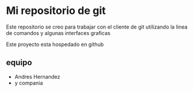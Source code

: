 # Mi repositorio de git

Este repositorio se creo para trabajar con el cliente de git utilizando la linea de comandos y algunas interfaces graficas

Este proyecto esta hospedado en github

equipo
------

+ Andres Hernandez
+ y compania
